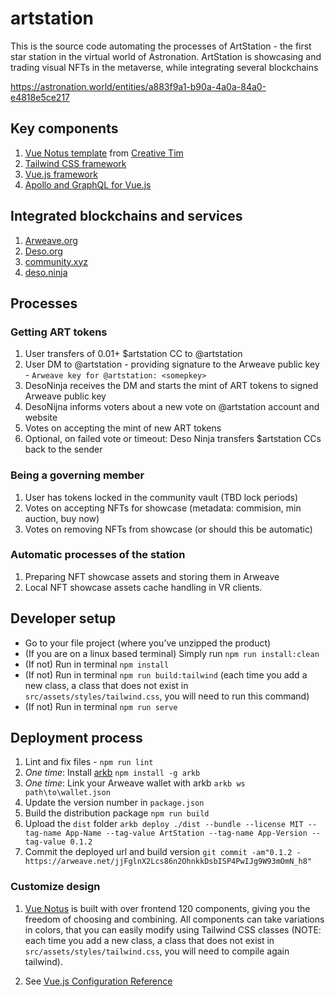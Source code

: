 # artstation

This is the source code automating the processes of ArtStation - the first star station in the virtual world of Astronation. 
ArtStation is showcasing and trading visual NFTs in the metaverse, while integrating several blockchains 

https://astronation.world/entities/a883f9a1-b90a-4a0a-84a0-e4818e5ce217

## Key components
1. [Vue Notus template](https://github.com/creativetimofficial/vue-notus) from [Creative Tim](https://www.creative-tim.com/)
2. [Tailwind CSS framework](https://github.com/tailwindlabs/tailwindcss)
3. [Vue.js framework](https://github.com/vuejs/)
4. [Apollo and GraphQL for Vue.js](https://github.com/vuejs/apollo)

## Integrated blockchains and services
1. [Arweave.org](https://docs.arweave.org/developers)
2. [Deso.org](https://docs.deso.org)
3. [community.xyz](https://github.com/CommunityXYZ/community-js)
4. [deso.ninja](https://deso.ninja/documentation)

## Processes

### Getting ART tokens
1. User transfers of 0.01+ $artstation CC to @artstation
2. User DM to @artstation - providing signature to the Arweave public key - `Arweave key for @artstation: <somepkey>`
3. DesoNinja receives the DM and starts the mint of ART tokens to signed Arweave public key
4. DesoNijna informs voters about a new vote on @artstation account and website
5. Votes on accepting the mint of new ART tokens
6. Optional, on failed vote or timeout: Deso Ninja transfers $artstation CCs back to the sender

### Being a governing member
1. User has tokens locked in the community vault (TBD lock periods)
2. Votes on accepting NFTs for showcase (metadata: commision, min auction, buy now)
3. Votes on removing NFTs from showcase (or should this be automatic)

### Automatic processes of the station
1. Preparing NFT showcase assets and storing them in Arweave
2. Local NFT showcase assets cache handling in VR clients.

## Developer setup

- Go to your file project (where you’ve unzipped the product)
- (If you are on a linux based terminal) Simply run `npm run install:clean`
- (If not) Run in terminal `npm install`
- (If not) Run in terminal `npm run build:tailwind` (each time you add a new class, a class that does not exist in `src/assets/styles/tailwind.css`, you will need to run this command)
- (If not) Run in terminal `npm run serve`

## Deployment process

1. Lint and fix files - `npm run lint`
1. *One time*: Install [arkb](https://github.com/textury/arkb) `npm install -g arkb`
1. *One time*: Link your Arweave wallet with arkb `arkb ws path\to\wallet.json`
1. Update the version number in `package.json`
1. Build the distribution package `npm run build`
1. Upload the `dist` folder `arkb deploy ./dist --bundle --license MIT --tag-name App-Name --tag-value ArtStation --tag-name App-Version --tag-value 0.1.2`
1. Commit the deployed url and build version `git commit -am"0.1.2 - https://arweave.net/jjFglnX2Lcs86n2OhnkkDsbISP4PwIJg9W93mOmN_h8"`

### Customize design

1. [Vue Notus](https://github.com/creativetimofficial/vue-notus) is built with over frontend 120 components, giving you the freedom of choosing and combining. All components can take variations in colors, that you can easily modify using Tailwind CSS classes (NOTE: each time you add a new class, a class that does not exist in `src/assets/styles/tailwind.css`, you will need to compile again tailwind).

2. See [Vue.js Configuration Reference](https://cli.vuejs.org/config/)

